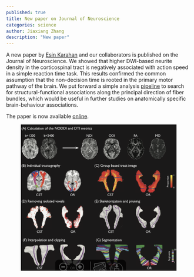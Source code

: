 ```yaml
---
published: true
title: New paper on Journal of Neuroscience
categories: science
author: Jiaxiang Zhang
description: "New paper"
---
```


A new paper by [Esin Karahan](/people/esin_karahan) and our collaborators is published on the Journal of Neuroscience. We showed that higher DWI-based neurite density in the corticospinal tract is negatively associated with action speed in a simple reaction time task. This results confirmed the common assumption that the non-decision time is rooted in the primary motor pathway of the brain. We put forward a simple analysis [pipeline](https://github.com/esinkarahan/ATA) to search for structural-functional associations along the principal direction of fiber bundles, which would be useful in further studies on anatomically specific brain-behaviour associations.

The paper is now available [online](http://www.jneurosci.org/content/early/2019/05/23/JNEUROSCI.2954-18.2019).

<figure  class="center">
	<a href="/images/photo/Karahanpaper.png"><img src="/images/photo/Karahanpaper.png" alt=""></a>
</figure>



